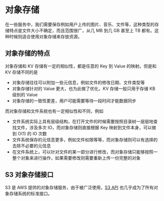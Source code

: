 # 对象存储

在一些服务中，我们需要保存例如用户上传的图片、音乐、文件等，这种类型的存储特点是文件大小不确定，而且范围很广，从几 MB 到几 GB 甚至上 TB 都有。这种时候则适合使用对象存储来存放资源。

## 对象存储的特点

对象存储和 KV 存储有一定的相似性，都是任意的 Key 到 Value 的映射。但是和 KV 存储不同的是

- 对象存储往往可以附加一些元信息，例如文件的修改日期、文件类型等
- 对象存储针对的 Value 更大，也为此做了优化，KV 存储一般只用于存储 KB 级别的 Value
- 对象存储的一致性更差，用户可能需要等待一段时间才能数据同步

而对象存储和文件系统也有一定相似性和不同，例如

- 文件系统实际上具有层级结构，在打开文件的时候需要按照目录树一层层地查找文件，涉及多次 IO，而对象存储则直接根据 Key 映射到文件本身，可以做到 O(1) 的 IO 次数
- 文件系统保存的元信息更多，例如文件权限等等，而对象存储则可以有选择的去除不必要的元信息
- 在文件系统上，可以针对文件的某一部分进行修改，而对象存储只能够按照一整个对象来进行操作，如果需要修改则需要重新上传一份完整的对象

## S3 对象存储接口

S3 是 AWS 提供的对象存储服务，由于被广泛使用，[S3 API](https://docs.aws.amazon.com/AmazonS3/latest/API/API_Operations.html) 也几乎成为了所有对象存储系统的标准接口。